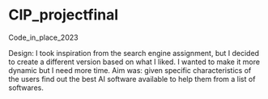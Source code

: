 # CIP_projectfinal
Code_in_place_2023

Design: I took inspiration from the search engine assignment, but I decided to create a different version based on what I liked. I wanted to make it more dynamic but I need more time.
Aim was: given specific characteristics of the users find out the best AI software available to help them from a list of softwares.
